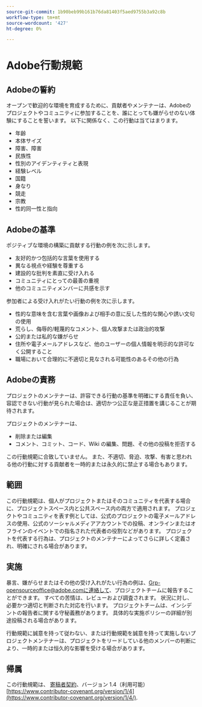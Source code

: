 ```yaml
---
source-git-commit: 1b90beb99b161b76da81403f5aed9755b3a92c8b
workflow-type: tm+mt
source-wordcount: '427'
ht-degree: 0%

---
```

# Adobe行動規範

## Adobeの誓約

オープンで歓迎的な環境を育成するために、貢献者やメンテナーは、Adobeのプロジェクトやコミュニティに参加することを、誰にとっても嫌がらせのない体験にすることを誓います。 以下に関係なく、この行動は当てはまります。

* 年齢
* 本体サイズ
* 障害、障害
* 民族性
* 性別のアイデンティティと表現
* 経験レベル
* 国籍
* 身なり
* 競走
* 宗教
* 性的同一性と指向

## Adobeの基準

ポジティブな環境の構築に貢献する行動の例を次に示します。

* 友好的かつ包括的な言葉を使用する
* 異なる視点や経験を尊重する
* 建設的な批判を素直に受け入れる
* コミュニティにとっての最善の重視
* 他のコミュニティメンバーに共感を示す

参加者による受け入れがたい行動の例を次に示します。

* 性的な意味を含む言葉や画像および相手の意に反した性的な関心や誘い文句の使用
* 荒らし、侮辱的/軽蔑的なコメント、個人攻撃または政治的攻撃
* 公的または私的な嫌がらせ
* 住所や電子メールアドレスなど、他のユーザーの個人情報を明示的な許可なく公開すること
* 職場において合理的に不適切と見なされる可能性のあるその他の行為

## Adobeの責務

プロジェクトのメンテナーは、許容できる行動の基準を明確にする責任を負い、容認できない行動が見られた場合は、適切かつ公正な是正措置を講じることが期待されます。

プロジェクトのメンテナーは、

* 削除または編集
* コメント、コミット、コード、Wiki の編集、問題、その他の投稿を拒否する

この行動規範に合致していません。 また、不適切、脅迫、攻撃、有害と思われる他の行動に対する貢献者を一時的または永久的に禁止する場合もあります。

## 範囲

この行動規範は、個人がプロジェクトまたはそのコミュニティを代表する場合に、プロジェクトスペース内と公共スペース内の両方で適用されます。 プロジェクトやコミュニティを表す例としては、公式のプロジェクトの電子メールアドレスの使用、公式のソーシャルメディアアカウントでの投稿、オンラインまたはオフラインのイベントでの指名された代表者の役割などがあります。 プロジェクトを代表する行為は、プロジェクトのメンテナーによってさらに詳しく定義され、明確にされる場合があります。

## 実施

暴言、嫌がらせまたはその他の受け入れがたい行為の例は、Grp-opensourceoffice@adobe.comに連絡して、プロジェクトチームに報告することができます。 すべての苦情は、レビューおよび調査されます。 状況に対し、必要かつ適切と判断された対応を行います。 プロジェクトチームは、インシデントの報告者に関する守秘義務があります。 具体的な実施ポリシーの詳細が別途投稿される場合があります。

行動規範に誠意を持って従わない、または行動規範を誠意を持って実施しないプロジェクトメンテナーは、プロジェクトをリードしている他のメンバーの判断により、一時的または恒久的な影響を受ける場合があります。

## 帰属

この行動規範は、 [寄稿者契約](https://www.contributor-covenant.org/)、バージョン 1.4（利用可能） [https://www.contributor-covenant.org/version/1/4](https://www.contributor-covenant.org/version/1/4/).
